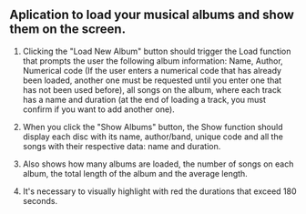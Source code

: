 ## Aplication to load your musical albums and show them on the screen. 

1. Clicking the "Load New Album" button should trigger the Load function that prompts the user the following album information: Name, Author, Numerical code (If the user enters a numerical code that has already been loaded, another one must be requested until you enter one that has not been used before), all songs on the album, where each track has a name and duration (at the end of loading a track, you must confirm if you want to add another one). 

2. When you click the "Show Albums" button, the Show function should display each disc with its name, author/band, unique code and all the songs with their respective data: name and duration. 

3. Also shows how many albums are loaded, the number of songs on each album, the total length of the album and the average length. 

4. It's necessary to visually highlight with red the durations that exceed 180 seconds.
